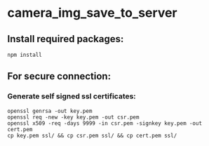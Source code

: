 # camera_img_save_to_server

## Install required packages:
`npm install`

## For secure connection:
### Generate self signed ssl certificates:
```
openssl genrsa -out key.pem
openssl req -new -key key.pem -out csr.pem
openssl x509 -req -days 9999 -in csr.pem -signkey key.pem -out cert.pem
cp key.pem ssl/ && cp csr.pem ssl/ && cp cert.pem ssl/
```

